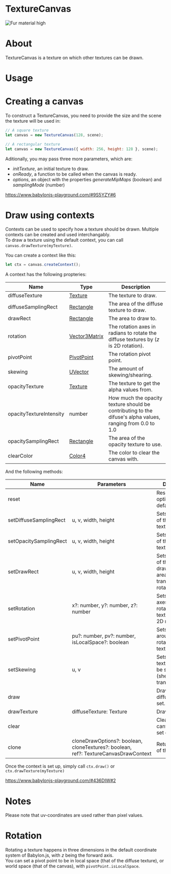 # TextureCanvas

![Fur material high](/img/extensions/texturecanvas.jpg)

# About
TextureCanvas is a texture on which other textures can be drawn.

# Usage
# Creating a canvas
To construct a TextureCanvas, you need to provide the size and the scene the texture will be used in:
```javascript
// A square texture
let canvas = new TextureCanvas(128, scene);
```
```javascript
// A rectangular texture
let canvas = new TextureCanvas({ width: 256, height: 128 }, scene);
```
Aditionally, you may pass three more parameters, which are:
* *initTexture*, an initial texture to draw.
* *onReady*, a function to be called when the canvas is ready.
* *options*, an object with the properties *generateMipMaps* (boolean) and *samplingMode* (number)

https://www.babylonjs-playground.com/#9S5YZY#6
# Draw using contexts
Contexts can be used to specify how a texture should be drawn. Multiple contexts can be created and used interchangably.<br>
To draw a texture using the default context, you can call ```canvas.drawTexture(myTexture)```.

You can create a context like this:
```javascript
let ctx = canvas.createContext();
```
A context has the following propteries:

Name | Type | Description
----|----|----|
diffuseTexture | [Texture](https://doc.babylonjs.com/api/classes/babylon.texture) | The texture to draw.
diffuseSamplingRect | [Rectangle](https://github.com/Poolminer/BabylonTextureCanvas/blob/master/DOCUMENTATION.md#rectangle-class) | The area of the diffuse texture to draw.
drawRect | [Rectangle](https://github.com/Poolminer/BabylonTextureCanvas/blob/master/DOCUMENTATION.md#rectangle-class) | The area to draw to.
rotation | [Vector3Matrix](https://github.com/Poolminer/BabylonTextureCanvas/blob/master/DOCUMENTATION.md#vector3matrix-class) | The rotation axes in radians to rotate the diffuse textures by (*z* is 2D rotation).
pivotPoint | [PivotPoint](https://github.com/Poolminer/BabylonTextureCanvas/blob/master/DOCUMENTATION.md#pivotpoint-class) | The rotation pivot point.
skewing | [UVector](https://github.com/Poolminer/BabylonTextureCanvas/blob/master/DOCUMENTATION.md#uvector-class) | The amount of skewing/shearing.
opacityTexture | [Texture](https://doc.babylonjs.com/api/classes/babylon.texture) | The texture to get the alpha values from.
opacityTextureIntensity | number | How much the opacity texture should be contributing to the difuse's alpha values, ranging from 0.0 to 1.0
opacitySamplingRect | [Rectangle](https://github.com/Poolminer/BabylonTextureCanvas/blob/master/DOCUMENTATION.md#rectangle-class) | The area of the opacity texture to use.
clearColor | [Color4](https://doc.babylonjs.com/api/classes/babylon.color4) | The color to clear the canvas with.

And the following methods:

Name | Parameters | Description
----|----|----|
reset |  | Resets the draw options to their default values.
setDiffuseSamplingRect | u, v, width, height | Sets which area of the diffuse texture to draw.
setOpacitySamplingRect | u, v, width, height | Sets which area of the opacity texture to draw.
setDrawRect | u, v, width, height | Sets which area of the canvas to draw to — this area may be tranformed by rotating/skewing.
setRotation | x?: number, y?: number, z?: number | Sets the rotation axes in radians rotate the diffuse texture by (*z* is 2D rotation).
setPivotPoint | pu?: number, pv?: number, isLocalSpace?: boolean | Sets the point around which to rotate the texture.
setSkewing | u, v | Sets how the texture should be skewed (shear transform).
draw |  | Draws the diffuse texture, if set.
drawTexture | diffuseTexture: Texture | Draws a texture.
clear |  | Clears the canvas using the set clearColor.
clone | cloneDrawOptions?:&nbsp;boolean, cloneTextures?:&nbsp;boolean, ref?:&nbsp;TextureCanvasDrawContext | Returns a clone of the context.

Once the context is set up, simply call ```ctx.draw()``` or ```ctx.drawTexture(myTexture)```

https://www.babylonjs-playground.com/#436DIW#2
# Notes

Please note that uv-coordinates are used rather than pixel values.

# Rotation

Rotating a texture happens in three dimensions in the default coordinate system of Babylon.js, with *z* being the forward axis.<br>
You can set a pivot point to be in local space (that of the diffuse texture), or world space (that of the canvas), with ```pivotPoint.isLocalSpace```.